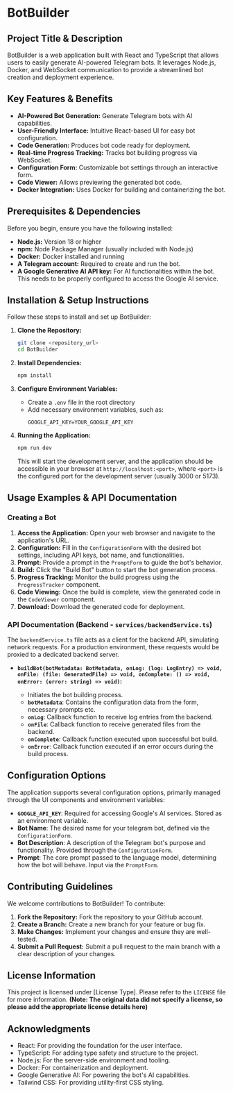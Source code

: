 # BotBuilder

## Project Title & Description

BotBuilder is a web application built with React and TypeScript that allows users to easily generate AI-powered Telegram bots. It leverages Node.js, Docker, and WebSocket communication to provide a streamlined bot creation and deployment experience.

## Key Features & Benefits

*   **AI-Powered Bot Generation:** Generate Telegram bots with AI capabilities.
*   **User-Friendly Interface:** Intuitive React-based UI for easy bot configuration.
*   **Code Generation:** Produces bot code ready for deployment.
*   **Real-time Progress Tracking:** Tracks bot building progress via WebSocket.
*   **Configuration Form:** Customizable bot settings through an interactive form.
*   **Code Viewer:** Allows previewing the generated bot code.
*   **Docker Integration:** Uses Docker for building and containerizing the bot.

## Prerequisites & Dependencies

Before you begin, ensure you have the following installed:

*   **Node.js:**  Version 18 or higher
*   **npm:** Node Package Manager (usually included with Node.js)
*   **Docker:** Docker installed and running
*   **A Telegram account:** Required to create and run the bot.
*   **A Google Generative AI API key:** For AI functionalities within the bot. This needs to be properly configured to access the Google AI service.

## Installation & Setup Instructions

Follow these steps to install and set up BotBuilder:

1.  **Clone the Repository:**

    ```bash
    git clone <repository_url>
    cd BotBuilder
    ```

2.  **Install Dependencies:**

    ```bash
    npm install
    ```

3.  **Configure Environment Variables:**
    * Create a `.env` file in the root directory
    * Add necessary environment variables, such as:
      ```
      GOOGLE_API_KEY=YOUR_GOOGLE_API_KEY
      ```

4.  **Running the Application:**

    ```bash
    npm run dev
    ```

    This will start the development server, and the application should be accessible in your browser at `http://localhost:<port>`, where `<port>` is the configured port for the development server (usually 3000 or 5173).

## Usage Examples & API Documentation

### Creating a Bot

1.  **Access the Application:** Open your web browser and navigate to the application's URL.
2.  **Configuration:**  Fill in the `ConfigurationForm` with the desired bot settings, including API keys, bot name, and functionalities.
3.  **Prompt:** Provide a prompt in the `PromptForm` to guide the bot's behavior.
4.  **Build:** Click the "Build Bot" button to start the bot generation process.
5.  **Progress Tracking:** Monitor the build progress using the `ProgressTracker` component.
6.  **Code Viewing:** Once the build is complete, view the generated code in the `CodeViewer` component.
7.  **Download:** Download the generated code for deployment.

### API Documentation (Backend - `services/backendService.ts`)

The `backendService.ts` file acts as a client for the backend API, simulating network requests.
For a production environment, these requests would be proxied to a dedicated backend server.

*   **`buildBot(botMetadata: BotMetadata, onLog: (log: LogEntry) => void, onFile: (file: GeneratedFile) => void, onComplete: () => void, onError: (error: string) => void)`:**

    *   Initiates the bot building process.
    *   **`botMetadata`**:  Contains the configuration data from the form, necessary prompts etc.
    *   **`onLog`**: Callback function to receive log entries from the backend.
    *   **`onFile`**: Callback function to receive generated files from the backend.
    *   **`onComplete`**: Callback function executed upon successful bot build.
    *   **`onError`**: Callback function executed if an error occurs during the build process.

## Configuration Options

The application supports several configuration options, primarily managed through the UI components and environment variables:

*   **`GOOGLE_API_KEY`**:  Required for accessing Google's AI services. Stored as an environment variable.
*   **Bot Name**: The desired name for your telegram bot, defined via the `ConfigurationForm`.
*   **Bot Description**: A description of the Telegram bot's purpose and functionality. Provided through the `ConfigurationForm`.
*   **Prompt**: The core prompt passed to the language model, determining how the bot will behave. Input via the `PromptForm`.

## Contributing Guidelines

We welcome contributions to BotBuilder! To contribute:

1.  **Fork the Repository:** Fork the repository to your GitHub account.
2.  **Create a Branch:** Create a new branch for your feature or bug fix.
3.  **Make Changes:** Implement your changes and ensure they are well-tested.
4.  **Submit a Pull Request:** Submit a pull request to the main branch with a clear description of your changes.

## License Information

This project is licensed under [License Type]. Please refer to the `LICENSE` file for more information.
**(Note: The original data did not specify a license, so please add the appropriate license details here)**

## Acknowledgments

*   React: For providing the foundation for the user interface.
*   TypeScript: For adding type safety and structure to the project.
*   Node.js: For the server-side environment and tooling.
*   Docker: For containerization and deployment.
*   Google Generative AI: For powering the bot's AI capabilities.
*   Tailwind CSS: For providing utility-first CSS styling.
